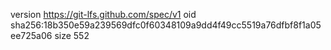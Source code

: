 version https://git-lfs.github.com/spec/v1
oid sha256:18b350e59a239569dfc0f60348109a9dd4f49cc5519a76dfbf8f1a05ee725a06
size 552
